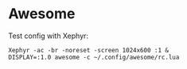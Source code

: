 # Awesome

Test config with Xephyr:

```
Xephyr -ac -br -noreset -screen 1024x600 :1 &
DISPLAY=:1.0 awesome -c ~/.config/awesome/rc.lua
```
